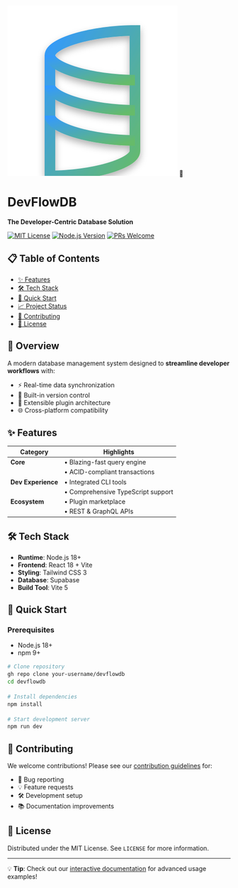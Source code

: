 ![DevFlowDB Logo](./public/logo.svg) 🔄

# DevFlowDB 
**The Developer-Centric Database Solution**

[![MIT License](https://img.shields.io/badge/License-MIT-blue.svg)](LICENSE)
[![Node.js Version](https://img.shields.io/badge/Node.js-18%2B-brightgreen)](https://nodejs.org/)
[![PRs Welcome](https://img.shields.io/badge/PRs-welcome-brightgreen.svg)](CONTRIBUTING.md)

## 📋 Table of Contents
- [✨ Features](#-features)
- [🛠 Tech Stack](#-tech-stack)
- [🚀 Quick Start](#-quick-start)
- [📈 Project Status](#-project-status)
- [🤝 Contributing](#-contributing)
- [📄 License](#-license)

## 🌟 Overview
A modern database management system designed to **streamline developer workflows** with:
- ⚡ Real-time data synchronization
- 🔄 Built-in version control
- 🧩 Extensible plugin architecture
- 🌐 Cross-platform compatibility

## ✨ Features
| Category        | Highlights                          |
|-----------------|-------------------------------------|
| **Core**        | • Blazing-fast query engine         |
|                 | • ACID-compliant transactions       |
| **Dev Experience**| • Integrated CLI tools           |
|                 | • Comprehensive TypeScript support |
| **Ecosystem**   | • Plugin marketplace                |
|                 | • REST & GraphQL APIs              |

## 🛠 Tech Stack
- **Runtime**: Node.js 18+
- **Frontend**: React 18 + Vite
- **Styling**: Tailwind CSS 3
- **Database**: Supabase
- **Build Tool**: Vite 5

## 🚀 Quick Start
### Prerequisites
- Node.js 18+
- npm 9+

```bash
# Clone repository
gh repo clone your-username/devflowdb
cd devflowdb

# Install dependencies
npm install

# Start development server
npm run dev
```

## 🤝 Contributing
We welcome contributions! Please see our [contribution guidelines](CONTRIBUTING.md) for:
- 🐛 Bug reporting
- 💡 Feature requests
- 🛠 Development setup
- 📚 Documentation improvements

## 📄 License
Distributed under the MIT License. See `LICENSE` for more information.

---

💡 **Tip**: Check out our [interactive documentation](https://devflowdb.vercel.app/docs) for advanced usage examples!



